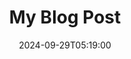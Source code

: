 ---
title: My Blog Post
date: 2024-09-29T05:19:00
url: my-blog-post.html
description: This is a description of my blog post.
---